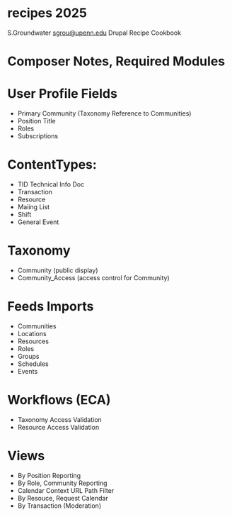 # recipes 2025 
S.Groundwater sgrou@upenn.edu
Drupal Recipe Cookbook

# Composer Notes, Required Modules

# User Profile Fields

- Primary Community (Taxonomy Reference to Communities)
- Position Title
- Roles
- Subscriptions

# ContentTypes:

- TID Technical Info Doc
- Transaction
- Resource
- Maiing List
- Shift
- General Event

# Taxonomy 

- Community (public display)
- Community_Access (access control for Community) 

# Feeds Imports

- Communities
- Locations
- Resources
- Roles
- Groups
- Schedules
- Events

# Workflows (ECA)

-  Taxonomy Access Validation
-  Resource Access Validation

# Views

- By Position Reporting
- By Role, Community Reporting
- Calendar Context URL Path Filter
- By Resouce, Request Calendar
- By Transaction (Moderation)
